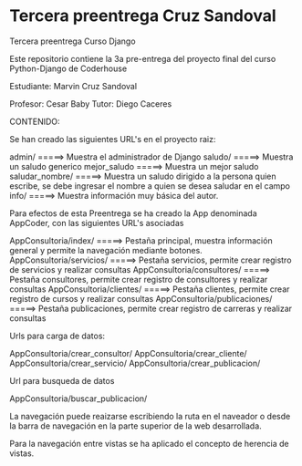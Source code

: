 # Tercera preentrega Cruz Sandoval
 Tercera preentrega Curso Django 

Este repositorio contiene la 3a pre-entrega del proyecto final del curso Python-Django de Coderhouse 

Estudiante: Marvin Cruz Sandoval 

Profesor: Cesar Baby
Tutor: Diego Caceres

CONTENIDO:

Se han creado las siguientes URL's en el proyecto raiz:

admin/                    =====> Muestra el administrador de Django
saludo/                   =====> Muestra un saludo generico
mejor_saludo              =====> Muestra un mejor saludo
saludar_nombre/<nombre>   =====> Muestra un saludo dirigido a la persona quien escribe, se debe ingresar el nombre a quien se desea saludar en el campo <nombre>
info/                     =====> Muestra información muy básica del autor. 


Para efectos de esta Preentrega se ha creado la App denominada AppCoder, con las siguientes URL's asociadas

AppConsultoria/index/           =====> Pestaña principal, muestra información general y permite la navegación mediante botones. 
AppConsultoria/servicios/       =====> Pestaña servicios, permite crear registro de servicios y realizar consultas
AppConsultoria/consultores/     =====> Pestaña consultores, permite crear registro de consultores y realizar consultas
AppConsultoria/clientes/        =====> Pestaña clientes, permite crear registro de cursos y realizar consultas
AppConsultoria/publicaciones/   =====> Pestaña publicaciones, permite crear registro de carreras y realizar consultas


Urls para carga de datos:

AppConsultoria/crear_consultor/
AppConsultoria/crear_cliente/
AppConsultoria/crear_servicio/
AppConsultoria/crear_publicacion/

Url para busqueda de datos

AppConsultoria/buscar_publicacion/

La navegación puede reaizarse escribiendo la ruta en el naveador o desde la barra de navegación en la parte superior de la web desarrollada. 

Para la navegación entre vistas se ha aplicado el concepto de herencia de vistas. 


